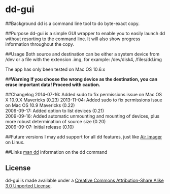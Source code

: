 dd-gui
======

##Background
dd is a command line tool to do byte-exact copy.

##Purpose
dd-gui is a simple GUI wrapper to enable you to easily launch dd without resorting to the command line. It will also show progress information throughout the copy.

##Usage
Both source and destination can be either a system device from /dev or a file with the extension .img, for example: /dev/disk4, /files/dd.img

The app has only been tested on Mac OS 10.6.x

##**Warning**
**If you choose the wrong device as the destination, you can erase important data! Proceed with caution.**

##Changelog
2014-07-16: Added sudo to fix permissions issue on Mac OS X 10.9.X Mavericks (0.23)
2013-11-04: Added sudo to fix permissions issue on Mac OS 10.9 Mavericks (0.22)  
2009-09-17: Added option to list devices (0.21)  
2009-09-16: Added automatic unmounting and mounting of devices, plus more robust determination of source size (0.20)  
2009-09-07: Initial release (0.10)  

##Future versions
I may add support for all dd features, just like [Air Imager](http://air-imager.sourceforge.net/) on Linux.

##Links
[man dd](http://www.freebsd.org/cgi/man.cgi?query=dd&sektion=1) information on the dd command

## License

dd-gui is made available under a [Creative Commons Attribution-Share Alike 3.0 Unported License](http://creativecommons.org/licenses/by-sa/3.0).
